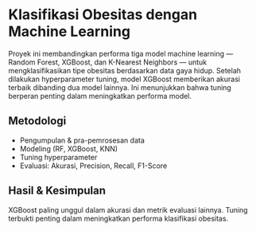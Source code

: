 # Klasifikasi Obesitas dengan Machine Learning

Proyek ini membandingkan performa tiga model machine learning — Random Forest, XGBoost, dan K-Nearest Neighbors — untuk mengklasifikasikan tipe obesitas berdasarkan data gaya hidup. 
Setelah dilakukan hyperparameter tuning, model XGBoost memberikan akurasi terbaik dibanding dua model lainnya. Ini menunjukkan bahwa tuning berperan penting dalam meningkatkan performa model.

## Metodologi
* Pengumpulan & pra-pemrosesan data
* Modeling (RF, XGBoost, KNN)
* Tuning hyperparameter
* Evaluasi: Akurasi, Precision, Recall, F1-Score

## Hasil & Kesimpulan
XGBoost paling unggul dalam akurasi dan metrik evaluasi lainnya. Tuning terbukti penting dalam meningkatkan performa klasifikasi obesitas.
